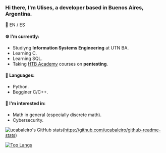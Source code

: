 ### Hi there, I'm Ulises, a developer based in Buenos Aires, Argentina.

:speech_balloon: EN / ES

#### :gear: I'm currently:
* Studiyng **Information Systems Engineering** at UTN BA.
* Learning C.
* Learning SQL.
* Taking [HTB Academy](https://academy.hackthebox.eu/) courses on **pentesting**.

#### :toolbox: Languages:
* Python.
* Begginer C/C++.

#### :eyes: I'm interested in:
* Math in general (especially discrete math).
* Cybersecurity.

![ucabaleiro's GitHub stats](https://github-readme-stats.vercel.app/api?username=ucabaleiro&show_icons=true&theme=onedark&count_private=true)(https://github.com/ucabaleiro/github-readme-stats)

[![Top Langs](https://github-readme-stats.vercel.app/api/top-langs/?username=ucabaleiro&show_icons=true&theme=onedark)](https://github.com/ucabaleiro/github-readme-stats)

